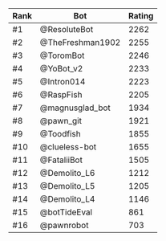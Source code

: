 Rank|Bot|Rating
---|---|---
#1|@ResoluteBot|2262
#2|@TheFreshman1902|2255
#3|@ToromBot|2246
#4|@YoBot_v2|2233
#5|@Intron014|2223
#6|@RaspFish|2205
#7|@magnusglad_bot|1934
#8|@pawn_git|1921
#9|@Toodfish|1855
#10|@clueless-bot|1655
#11|@FataliiBot|1505
#12|@Demolito_L6|1212
#13|@Demolito_L5|1205
#14|@Demolito_L4|1146
#15|@botTideEval|861
#16|@pawnrobot|703
